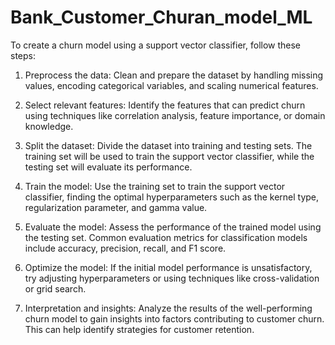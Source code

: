 # Bank_Customer_Churan_model_ML
To create a churn model using a support vector classifier, follow these steps:

1. Preprocess the data: Clean and prepare the dataset by handling missing values, encoding categorical variables, and scaling numerical features.

2. Select relevant features: Identify the features that can predict churn using techniques like correlation analysis, feature importance, or domain knowledge.

3. Split the dataset: Divide the dataset into training and testing sets. The training set will be used to train the support vector classifier, while the testing set will evaluate its performance.

4. Train the model: Use the training set to train the support vector classifier, finding the optimal hyperparameters such as the kernel type, regularization parameter, and gamma value.

5. Evaluate the model: Assess the performance of the trained model using the testing set. Common evaluation metrics for classification models include accuracy, precision, recall, and F1 score.

6. Optimize the model: If the initial model performance is unsatisfactory, try adjusting hyperparameters or using techniques like cross-validation or grid search.

7. Interpretation and insights: Analyze the results of the well-performing churn model to gain insights into factors contributing to customer churn. This can help identify strategies for customer retention.
